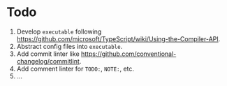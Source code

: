 # Todo

1. Develop `executable` following https://github.com/microsoft/TypeScript/wiki/Using-the-Compiler-API.
2. Abstract config files into `executable`.
3. Add commit linter like https://github.com/conventional-changelog/commitlint.
4. Add comment linter for `TODO:`, `NOTE:`, etc.
5. ...
